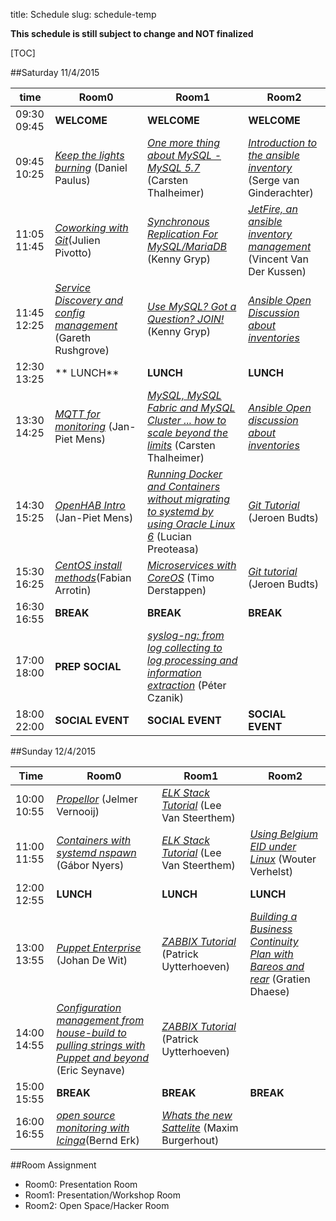 title: Schedule
slug: schedule-temp

**This schedule is still subject to change and NOT finalized**

[TOC]


##Saturday 11/4/2015

| time          | Room0                                                                                                 | Room1                                                                                                                         | Room2                                                                                                               |
|---------------|-------------------------------------------------------------------------------------------------------|-------------------------------------------------------------------------------------------------------------------------------|---------------------------------------------------------------------------------------------------------------------|
|09:30 09:45    | **WELCOME**                                                                                           | **WELCOME**                                                                                                                   | **WELCOME**                                                                                                         |
|09:45 10:25    | [_Keep the lights burning_](keep_lights_burning.html) (Daniel Paulus)                                 | [_One more thing about MySQL - MySQL 5.7_](mysql57.html) (Carsten Thalheimer)                                                 | [_Introduction to the ansible inventory_](ansible_inv_intro.html) (Serge van Ginderachter)                          |
|11:05 11:45    | [_Coworking with Git_](git_coworking.html)(Julien Pivotto)                                            | [_Synchronous Replication For MySQL/MariaDB_](mysql_synchronous_replication.html) (Kenny Gryp)                                | [_JetFire, an ansible inventory management_]() (Vincent Van Der Kussen)                                             |
|11:45 12:25    | [_Service Discovery and config management_](service_discovery_cfgmgmt.html) (Gareth Rushgrove)        | [_Use MySQL? Got a Question? JOIN!_](mysql.html) (Kenny Gryp)                                                                 | [_Ansible Open Discussion about inventories_]()                                                                     |
|12:30 13:25    | ** LUNCH**                                                                                            | **LUNCH**                                                                                                                     | **LUNCH**                                                                                                           |
|13:30 14:25    | [_MQTT for monitoring_](mqtt_monitoring.html) (Jan-Piet Mens)                                         | [_MySQL, MySQL Fabric and MySQL Cluster ... how to scale beyond the limits_](mysqlfabric.html) (Carsten Thalheimer)           | [_Ansible Open discussion about inventories_]()|
|14:30 15:25    | [_OpenHAB Intro_](openhab_intro.html) (Jan-Piet Mens)                                                 | [_Running Docker and Containers without migrating to systemd by using Oracle Linux 6_](docker_oracle.html) (Lucian Preoteasa) | [_Git Tutorial_](git_tut.html) (Jeroen Budts)                                                                       |
|15:30 16:25    | [_CentOS install methods_](centos_install_methods.html)(Fabian Arrotin)                               | [_Microservices with CoreOS_]() (Timo Derstappen)                                                                             | [_Git tutorial_](git_tut.html) (Jeroen Budts)                                                                       |
|16:30 16:55    | **BREAK**                                                                                             | **BREAK**                                                                                                                     | **BREAK**                                                                                                           |
|17:00 18:00    | **PREP SOCIAL**                                                                                       | [_syslog-ng: from log collecting to log processing and information extraction_](syslog_ng.html) (Péter Czanik)                |                                                                                                                     |
|18:00 22:00    | **SOCIAL EVENT**                                                                                      |  **SOCIAL EVENT**                                                                                                             | **SOCIAL EVENT**                                                                                                    |


##Sunday 12/4/2015

| Time          | Room0                                                                                                                       | Room1                                                          | Room2      |
|---------------|-----------------------------------------------------------------------------------------------------------------------------|----------------------------------------------------------------|------------|
|10:00 10:55    | [_Propellor_](propellor.html) (Jelmer Vernooij)                                                                             | [_ELK Stack Tutorial_](elk_tut.html) (Lee Van Steerthem)       |            |
|11:00 11:55    | [_Containers with systemd nspawn_](containers_nspawn.html) (Gábor Nyers)                                                    | [_ELK Stack Tutorial_](elk_tut.html) (Lee Van Steerthem)       | [_Using Belgium EID under Linux_](beid_linux.html) (Wouter Verhelst)          |
|12:00 12:55    | **LUNCH**                                                                                                                   | **LUNCH**                                                      | **LUNCH**  |
|13:00 13:55    | [_Puppet Enterprise_](puppet_ent.html) (Johan De Wit)                                             | [_ZABBIX Tutorial_](zabbix_tut.html) (Patrick Uytterhoeven)    |[_Building a Business Continuity Plan with Bareos and rear_]() (Gratien Dhaese)           |
|14:00 14:55    | [_Configuration management from house-build to pulling strings with Puppet and beyond_](puppet_colruyt.html) (Eric Seynave) | [_ZABBIX Tutorial_](zabbix_tut.html) (Patrick Uytterhoeven)    |            |
|15:00 15:55    | **BREAK**                                                                                                                   | **BREAK**                                                      | **BREAK**  |
|16:00 16:55    | [_open source monitoring with Icinga_](icinga_monitoring.html)(Bernd Erk)                                                   | [_Whats the new Sattelite_]() (Maxim Burgerhout)               |            |


##Room Assignment

- Room0: Presentation Room
- Room1: Presentation/Workshop Room
- Room2: Open Space/Hacker Room
